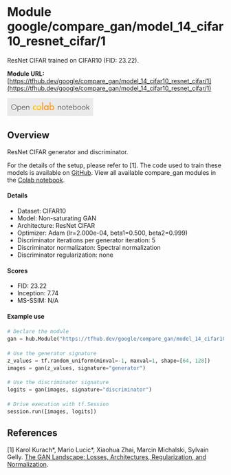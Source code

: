 # Module google/compare_gan/model_14_cifar10_resnet_cifar/1
ResNet CIFAR trained on CIFAR10 (FID: 23.22).

**Module URL:** [https://tfhub.dev/google/compare_gan/model_14_cifar10_resnet_cifar/1](https://tfhub.dev/google/compare_gan/model_14_cifar10_resnet_cifar/1)

[![Open Colab notebok](../../../../images/open_in_colab.png)](https://colab.research.google.com/github/google/compare_gan/blob/master/compare_gan/src/tfhub_models.ipynb)

## Overview

ResNet CIFAR generator and discriminator.

For the details of the setup, please refer to [1].
The code used to train these models is available on
[GitHub](https://github.com/google/compare_gan).
View all available compare_gan modules in the [Colab notebook](https://colab.research.google.com/github/google/compare_gan/blob/master/compare_gan/src/tfhub_models.ipynb).

#### Details

* Dataset: CIFAR10
* Model: Non-saturating GAN
* Architecture: ResNet CIFAR
* Optimizer: Adam (lr=2.000e-04, beta1=0.500, beta2=0.999)
* Discriminator iterations per generator iteration: 5
* Discriminator normalizaton: Spectral normalization
* Discriminator regularization: none

#### Scores

* FID: 23.22
* Inception: 7.74
* MS-SSIM: N/A

#### Example use
```python
# Declare the module
gan = hub.Module("https://tfhub.dev/google/compare_gan/model_14_cifar10_resnet_cifar/1")

# Use the generator signature
z_values = tf.random_uniform(minval=-1, maxval=1, shape=[64, 128])
images = gan(z_values, signature="generator")

# Use the discriminator signature
logits = gan(images, signature="discriminator")

# Drive execution with tf.Session
session.run([images, logits])
```

## References

[1] Karol Kurach*, Mario Lucic*, Xiaohua Zhai, Marcin Michalski, Sylvain Gelly.
[The GAN Landscape: Losses, Architectures, Regularization, and Normalization](https://openreview.net/pdf?id=SkeFUsQNx7).
